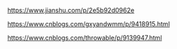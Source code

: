https://www.jianshu.com/p/2e5b92d0962e

https://www.cnblogs.com/gxyandwmm/p/9418915.html

https://www.cnblogs.com/throwable/p/9139947.html

